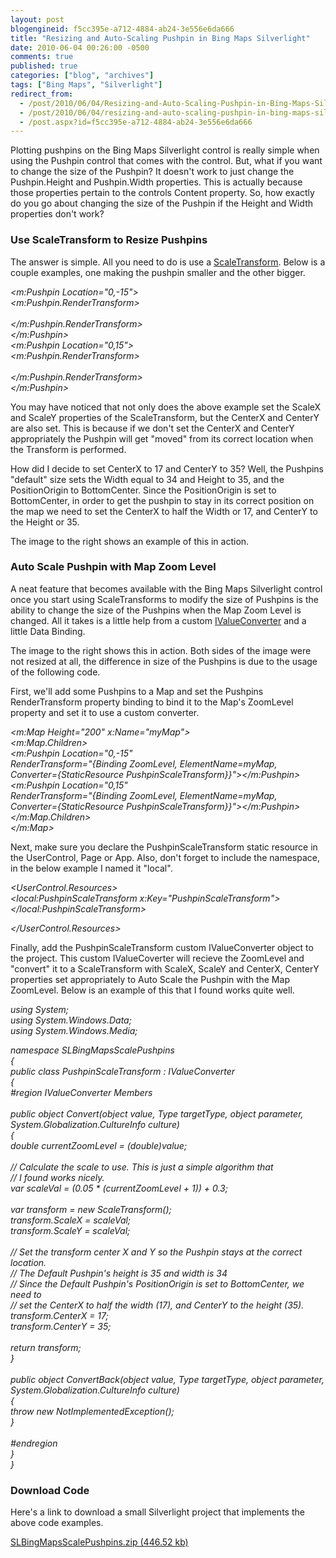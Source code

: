 ```yaml
---
layout: post
blogengineid: f5cc395e-a712-4884-ab24-3e556e6da666
title: "Resizing and Auto-Scaling Pushpin in Bing Maps Silverlight"
date: 2010-06-04 00:26:00 -0500
comments: true
published: true
categories: ["blog", "archives"]
tags: ["Bing Maps", "Silverlight"]
redirect_from: 
  - /post/2010/06/04/Resizing-and-Auto-Scaling-Pushpin-in-Bing-Maps-Silverlight
  - /post/2010/06/04/resizing-and-auto-scaling-pushpin-in-bing-maps-silverlight
  - /post.aspx?id=f5cc395e-a712-4884-ab24-3e556e6da666
---
```

<!-- more -->

Plotting pushpins on the Bing Maps Silverlight control is really simple when using the Pushpin control that comes with the control. But, what if you want to change the size of the Pushpin? It doesn't work to just change the Pushpin.Height and Pushpin.Width properties. This is actually because those properties pertain to the controls Content property. So, how exactly do you go about changing the size of the Pushpin if the Height and Width properties don't work?
<h3>Use ScaleTransform to Resize Pushpins<br /></h3>

<img style="float: right;" src="/images/posts2010/6/SLBingMapsPushpinResizeScaleTransform.png" alt="" />

The answer is simple. All you need to do is use a <a rel="nofollow external" href="http://msdn.microsoft.com/en-us/library/system.windows.media.scaletransform%28VS.95%29.aspx">ScaleTransform</a>. Below is a couple examples, one making the pushpin smaller and the other bigger.

*<m:Pushpin Location="0,-15"><br />    <m:Pushpin.RenderTransform><br />        <ScaleTransform ScaleX=".5" ScaleY=".5" CenterX="17" CenterY="35"></ScaleTransform><br />    </m:Pushpin.RenderTransform><br /></m:Pushpin><br /><m:Pushpin Location="0,15"><br />    <m:Pushpin.RenderTransform><br />        <ScaleTransform ScaleX="2" ScaleY="2" CenterX="17" CenterY="35"></ScaleTransform><br />    </m:Pushpin.RenderTransform><br /></m:Pushpin>*

You may have noticed that not only does the above example set the ScaleX and ScaleY properties of the ScaleTransform, but the CenterX and CenterY are also set. This is because if we don't set the CenterX and CenterY appropriately the Pushpin will get "moved" from its correct location when the Transform is performed.

How did I decide to set CenterX to 17 and CenterY to 35? Well, the Pushpins "default" size sets the Width equal to 34 and Height to 35, and the PositionOrigin to BottomCenter. Since the PositionOrigin is set to BottomCenter, in order to get the pushpin to stay in its correct position on the map we need to set the CenterX to half the Width or 17, and CenterY to the Height or 35.

The image to the right shows an example of this in action.
<h3>Auto Scale Pushpin with Map Zoom Level</h3>

<img style="float: right;" src="/images/posts2010/6/SLBingMapsPushpinAutoScaleToZoomLevel.png" alt="" />

A neat feature that becomes available with the Bing Maps Silverlight control once you start using ScaleTransforms to modify the size of Pushpins is the ability to change the size of the Pushpins when the Map Zoom Level is changed. All it takes is a little help from a custom <a href="http://msdn.microsoft.com/en-us/library/system.windows.data.ivalueconverter%28VS.95%29.aspx">IValueConverter</a> and a little Data Binding.

The image to the right shows this in action. Both sides of the image were not resized at all, the difference in size of the Pushpins is due to the usage of the following code.

First, we'll add some Pushpins to a Map and set the Pushpins RenderTransform property binding to bind it to the Map's ZoomLevel property and set it to use a custom converter.

*<m:Map Height="200" x:Name="myMap"><br />    <m:Map.Children><br />        <m:Pushpin Location="0,-15"<br />            RenderTransform="{Binding ZoomLevel, ElementName=myMap, Converter={StaticResource PushpinScaleTransform}}"></m:Pushpin><br />        <m:Pushpin Location="0,15"<br />            RenderTransform="{Binding ZoomLevel, ElementName=myMap, Converter={StaticResource PushpinScaleTransform}}"></m:Pushpin><br />    </m:Map.Children><br /></m:Map>*

Next, make sure you declare the PushpinScaleTransform static resource in the UserControl, Page or App. Also, don't forget to include the namespace, in the below example I named it "local".

*<UserControl.Resources><br />    <local:PushpinScaleTransform x:Key="PushpinScaleTransform"></local:PushpinScaleTransform><br />*

*</UserControl.Resources>*

Finally, add the PushpinScaleTransform custom IValueConverter object to the project. This custom IValueCoverter will recieve the ZoomLevel and "convert" it to a ScaleTransform with ScaleX, ScaleY and CenterX, CenterY properties set appropriately to Auto Scale the Pushpin with the Map ZoomLevel. Below is an example of this that I found works quite well.

*using System;<br />using System.Windows.Data;<br />using System.Windows.Media;*

*namespace SLBingMapsScalePushpins<br />{<br />    public class PushpinScaleTransform : IValueConverter<br />    {<br />        #region IValueConverter Members<br /><br />        public object Convert(object value, Type targetType, object parameter, System.Globalization.CultureInfo culture)<br />        {<br />            double currentZoomLevel = (double)value;<br /><br />            // Calculate the scale to use. This is just a simple algorithm that<br />            // I found works nicely.<br />            var scaleVal = (0.05 * (currentZoomLevel + 1)) + 0.3;<br /><br />            var transform = new ScaleTransform();<br />            transform.ScaleX = scaleVal;<br />            transform.ScaleY = scaleVal;<br /><br />            // Set the transform center X and Y so the Pushpin stays at the correct location.<br />            // The Default Pushpin's height is 35 and width is 34<br />            // Since the Default Pushpin's PositionOrigin is set to BottomCenter, we need to<br />            // set the CenterX to half the width (17), and CenterY to the height (35).<br />            transform.CenterX = 17;<br />            transform.CenterY = 35;<br /><br />            return transform;<br />        }<br /><br />        public object ConvertBack(object value, Type targetType, object parameter, System.Globalization.CultureInfo culture)<br />        {<br />            throw new NotImplementedException();<br />        }<br /><br />        #endregion<br />    }<br />}*
<h3>Download Code</h3>

Here's a link to download a small Silverlight project that implements the above code examples.

<a href="/file.axd?file=2010/6/SLBingMapsScalePushpins.zip">SLBingMapsScalePushpins.zip (446.52 kb)</a>
